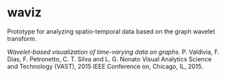 # waviz

Prototype for analyzing spatio-temporal data based on the graph wavelet transform. 


*Wavelet-based visualization of time-varying data on graphs.* P. Valdivia, F. Dias, F. Petronetto, C. T. Silva and L. G. Nonato Visual Analytics Science and Technology (VAST), 2015 IEEE Conference on, Chicago, IL, 2015.
